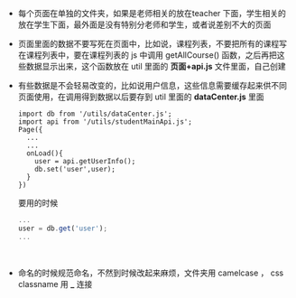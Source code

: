 * 每个页面在单独的文件夹，如果是老师相关的放在teacher 下面，学生相关的放在学生下面，最外面是没有特别分老师和学生，或者说差别不大的页面

* 页面里面的数据不要写死在页面中，比如说，课程列表，不要把所有的课程写在课程列表中，要在课程列表的 js 中调用 getAllCourse() 函数，之后再把这些数据显示出来，这个函数放在 util 里面的 **页面+api.js** 文件里面，自己创建

* 有些数据是不会轻易改变的，比如说用户信息，这些信息需要缓存起来供不同页面使用，在调用得到数据以后要存到 util 里面的 **dataCenter.js** 里面

  ```Js
  import db from '/utils/dataCenter.js';
  import api from '/utils/studentMainApi.js';
  Page({
    ...
    ...
    onLoad(){
      user = api.getUserInfo();
      db.set('user',user);
    }
  })
  ```

  要用的时候

  ```js
  ...
  user = db.get('user');
  ...
  ```

  ​

* 命名的时候规范命名，不然到时候改起来麻烦，文件夹用 camelcase ， css classname 用 **_** 连接